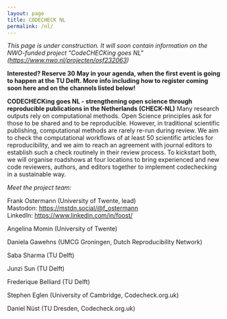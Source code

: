 ```yaml
---
layout: page
title: CODECHECK NL
permalink: /nl/
---
```


*This page is under construction. It will soon contain information on the NWO-funded project "CodeCHECKing goes NL" (https://www.nwo.nl/projecten/osf232063)*

**Interested? Reserve 30 May in your agenda, when the first event is going to happen at the TU Delft. More info including how to register coming soon here and on the channels listed below!**


**CODECHECKing goes NL - strengthening open science through reproducible publications in the Netherlands (CHECK-NL)**
Many research outputs rely on computational methods. Open Science principles ask for those to be shared and to be reproducible. However, in traditional scientific publishing, computational methods are rarely re-run during review. We aim to check the computational workflows of at least 50 scientific articles for reproducibility, and we aim to reach an agreement with journal editors to establish such a check routinely in their review process. To kickstart both, we will organise roadshows at four locations to bring experienced and new code reviewers, authors, and editors together to implement codechecking in a sustainable way.



*Meet the project team:*

Frank Ostermann (University of Twente, lead)  
Mastodon: https://mstdn.social/@f_ostermann  
LinkedIn: https://www.linkedin.com/in/foost/

Angelina Momin (University of Twente)

Daniela Gawehns (UMCG Groningen, Dutch Reproducibility Network)

Saba Sharma (TU Delft)

Junzi Sun (TU Delft)

Frederique Belliard (TU Delft)

Stephen Eglen (University of Cambridge, Codecheck.org.uk)

Daniel Nüst (TU Dresden, Codecheck.org.uk)
